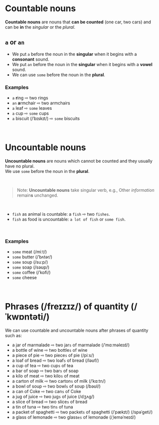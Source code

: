 # Countable nouns
**Countable nouns** are nouns that **can be counted** (one car, two cars) and can be **in** the *singular* or the *plural*.<br>

## `a` or `an`
- We put `a` before the noun in the **singular** when it begins with a **consonant** sound.
- We put `an` before the noun in the **singular** when it begins with a **vowel** sound.
- We can use `some` before the noun in the **plural**.

### Examples
- `a` **r**ing ⇨ two rings
- `an` **a**rmchair ⇨ two armchairs
- `a` leaf ⇨ `some` leaves
- `a` cup ⇨ `some` cups
- `a` biscuit (/ˈbɪskɪt/) ⇨ `some` biscuits

<br>

# Uncountable nouns
**Uncountable nouns** are nouns which cannot be counted and they usually have no plural.<br>
We use `some` before the noun in the **plural**.

<br>

> Note:
> **Uncountable nouns** take singular verb, e.g., Other *information* remain**s** unchanged.

<br>

- `fish` as animal is countable: a `fish` ⇨ two `fishes`.
- `fish` as food is uncountable: `a lot of fish` or `some fish`.

<br>

### Examples
- `some` meat (/miːt/)
- `some` butter (/ˈbʌtər/)
- `some` soup (/suːp/)
- `some` soap (/səʊp/)
- `some` coffee (/ˈkɒfi/)
- `some` cheese

<br>

# Phrases (/freɪzɪz/) of quantity (/ˈkwɒntəti/)
We can use countable and uncountable nouns after phrases of quantity such as:
- a jar of marmalade ⇨ two jar`s` of marmalade (/ˈmɑːməleɪd/)
- a bottle of wine ⇨ two bottle`s` of wine
- a piece of pie ⇨ two piece`s` of pie (/piːs/)
- a loaf of bread ⇨ two loaf`s` of bread (/ləʊf/)
- a cup of tea ⇨ two cup`s` of tea
- a bar of soap ⇨ two bar`s` of soap
- a kilo of meat ⇨ two kilo`s` of meat
- a carton of milk ⇨ two carton`s` of milk (/ˈkɑːtn/)
- a bowl of soup ⇨ two bowl`s` of soup (/bəʊl/)
- a can of Сoke ⇨ two can`s` of Сoke
- a jug of juice ⇨ two jug`s` of juice (/dʒʌɡ/)
- a slice of bread ⇨ two slice`s` of bread
- a tin of tuna ⇨ two tin`s` of tuna
- a packet of spaghetti ⇨ two packet`s` of spaghetti (/ˈpækɪt/) (/spəˈɡeti/)
- a glass of lemonade ⇨ two glass`es` of lemonade (/ˌleməˈneɪd/)
